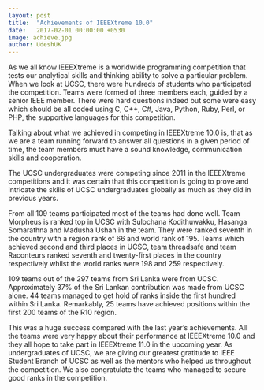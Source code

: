 ```yaml
---
layout: post
title:  "Achievements of IEEEXtreme 10.0"
date:   2017-02-01 00:00:00 +0530
image: achieve.jpg
author: UdeshUK
---
```


As we all know IEEEXtreme is a worldwide programming competition that tests our analytical skills and thinking ability to solve a particular problem. When we look at UCSC, there were hundreds of students who participated the competition. Teams were formed of three members each, guided by a senior IEEE member. There were hard questions indeed but some were easy which should be all coded using C, C++, C#, Java, Python, Ruby, Perl, or PHP, the supportive languages for this competition.

Talking about what we achieved in competing in IEEEXtreme 10.0 is, that as we are a team running forward to answer all questions in a given period of time, the team members must have a sound knowledge, communication skills and cooperation.

The UCSC undergraduates were competing since 2011 in the IEEEXtreme competitions and it was certain that this competition is going to prove and intricate the skills of UCSC undergraduates globally as much as they did in previous years.

From all 109 teams participated most of the teams had done well. Team Morpheus is ranked top in UCSC with Sulochana Kodithuwakku, Hasanga Somarathna and Madusha Ushan in the team. They were ranked seventh in the country with a region rank of 66 and world rank of 195. Teams which achieved second and third places in UCSC, team threadsafe and team Raconteurs ranked seventh and twenty-first places in the country respectively whilst the world ranks were 198 and 259 respectively.

109 teams out of the 297 teams from Sri Lanka were from UCSC. Approximately 37% of the Sri Lankan contribution was made from UCSC alone. 44 teams managed to get hold of ranks inside the first hundred within Sri Lanka. Remarkably, 25 teams have achieved positions within the first 200 teams of the R10 region.

This was a huge success compared with the last year’s achievements. All the teams were very happy about their performance at IEEEXtreme 10.0 and they all hope to take part in IEEEXtreme 11.0 in the upcoming year. As undergraduates of UCSC, we are giving our greatest gratitude to IEEE Student Branch of UCSC as well as the mentors who helped us throughout the competition. We also congratulate the teams who managed to secure good ranks in the competition.
